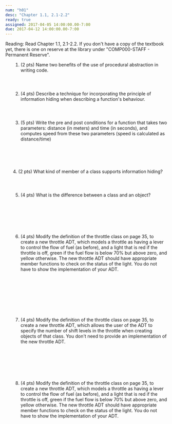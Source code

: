 ```yaml
---
num: "h01"
desc: "Chapter 1.1, 2.1-2.2"
ready: true
assigned: 2017-04-05 14:00:00.00-7:00
due: 2017-04-12 14:00:00.00-7:00
---
```

Reading: Read Chapter 1.1, 2.1-2.2.   If you don't have a copy of the textbook yet, there is one on reserve at the library under "COMP000-STAFF - Permanent Reserve".

<ol markdown="1">

1. (2 pts) Name two benefits of the use of procedural abstraction in writing code. 
	<div style="margin-bottom:4em"></div>


2. (4 pts) Describe a technique for incorporating the principle of information hiding when describing a function's behaviour.
	<div style="margin-bottom:4em"></div>


3.	(5 pts) Write the pre and post conditions for a function that takes two parameters: distance (in meters) and time (in seconds), and computes speed from these two parameters (speed is calculated as distance/time)
	<div style="margin-bottom:6em"></div>
	
	

<div class="pagebreak"></div>
<div style="margin-bottom:4em"></div>
4. (2 pts) What kind of member of a class supports information hiding?
	<div style="margin-bottom:4em"></div>	



5. (4 pts) What is the difference between a class and an object?<div style="margin-bottom:8em"></div>


6.  (4 pts) Modify the definition of the throttle class on page 35, to create a new throttle ADT, which models a throttle as having a lever to control the flow of fuel (as before), and a light that is red if the throttle is off, green if the fuel flow is below 70% but above zero, and yellow otherwise. The new throttle ADT should have appropriate member functions to check on the status of the light. You do not have to show the implementation of your ADT.
  <div style="margin-bottom:10em"></div>

7.  (4 pts) Modify the definition of the throttle class on page 35, to create a new throttle ADT, which allows the user of the ADT to specify the number of shift levels in the throttle when creating objects of that class. You don't need to provide an implementation of the new throttle ADT.
  <div style="margin-bottom:8em"></div>

8.  (4 pts) Modify the definition of the throttle class on page 35, to create a new throttle ADT, which models a throttle as having a lever to control the flow of fuel (as before), and a light that is red if the throttle is off, green if the fuel flow is below 70% but above zero, and yellow otherwise. The new throttle ADT should have appropriate member functions to check on the status of the light. You do not have to show the implementation of your ADT.
  <div style="margin-bottom:8em"></div>

</ol>


